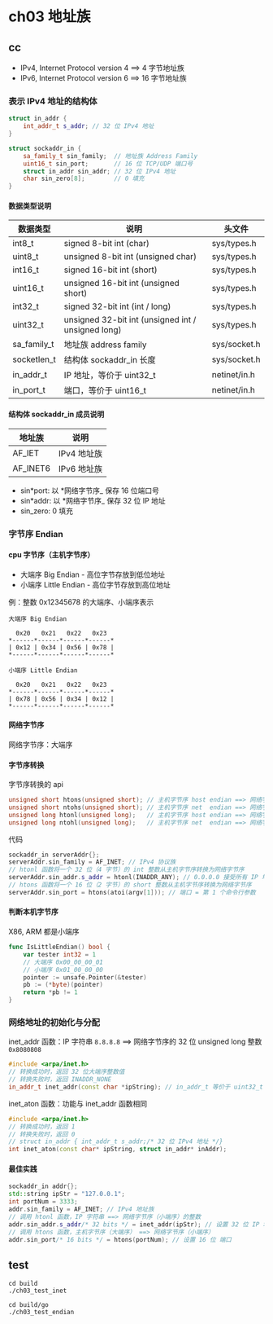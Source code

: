 # ch03 地址族

## cc

- IPv4, Internet Protocol version 4 ==> 4 字节地址族
- IPv6, Internet Protocol version 6 ==> 16 字节地址族

### 表示 IPv4 地址的结构体

```c++
struct in_addr {
    int_addr_t s_addr; // 32 位 IPv4 地址
}

struct sockaddr_in {
    sa_family_t sin_family;  // 地址族 Address Family
    uint16_t sin_port;       // 16 位 TCP/UDP 端口号
    struct in_addr sin_addr; // 32 位 IPv4 地址
    char sin_zero[8];        // 0 填充
}
```

#### 数据类型说明

| 数据类型    | 说明                                               | 头文件       |
| ----------- | -------------------------------------------------- | ------------ |
| int8_t      | signed 8-bit int (char)                            | sys/types.h  |
| uint8_t     | unsigned 8-bit int (unsigned char)                 | sys/types.h  |
| int16_t     | signed 16-bit int (short)                          | sys/types.h  |
| uint16_t    | unsigned 16-bit int (unsigned short)               | sys/types.h  |
| int32_t     | signed 32-bit int (int / long)                     | sys/types.h  |
| uint32_t    | unsigned 32-bit int (unsigned int / unsigned long) | sys/types.h  |
| sa_family_t | 地址族 address family                              | sys/socket.h |
| socketlen_t | 结构体 sockaddr_in 长度                            | sys/socket.h |
| in_addr_t   | IP 地址，等价于 uint32_t                           | netinet/in.h |
| in_port_t   | 端口，等价于 uint16_t                              | netinet/in.h |

#### 结构体 sockaddr_in 成员说明

| 地址族   | 说明        |
| -------- | ----------- |
| AF_IET   | IPv4 地址族 |
| AF_INET6 | IPv6 地址族 |

- sin*port: 以 *网络字节序\_ 保存 16 位端口号
- sin*addr: 以 *网络字节序\_ 保存 32 位 IP 地址
- sin_zero: 0 填充

### 字节序 Endian

#### cpu 字节序（主机字节序）

- 大端序 Big Endian - 高位字节存放到低位地址
- 小端序 Little Endian - 高位字节存放到高位地址

例：整数 0x12345678 的大端序、小端序表示

```text
大端序 Big Endian

  0x20   0x21   0x22   0x23
*------*------*------*------*
| 0x12 | 0x34 | 0x56 | 0x78 |
*------*------*------*------*

小端序 Little Endian

  0x20   0x21   0x22   0x23
*------*------*------*------*
| 0x78 | 0x56 | 0x34 | 0x12 |
*------*------*------*------*
```

#### 网络字节序

网络字节序：大端序

#### 字节序转换

字节序转换的 api

```c++
unsigned short htons(unsigned short); // 主机字节序 host endian ==> 网络字节序 net  endian
unsigned short ntohs(unsigned short); // 主机字节序 net  endian ==> 网络字节序 host endian
unsigned long htonl(unsigned long);   // 主机字节序 host endian ==> 网络字节序 net  endian
unsigned long ntohl(unsigned long);   // 主机字节序 net  endian ==> 网络字节序 host endian
```

代码

```c++
sockaddr_in serverAddr{};
serverAddr.sin_family = AF_INET; // IPv4 协议族
// htonl 函数将一个 32 位（4 字节）的 int 整数从主机字节序转换为网络字节序
serverAddr.sin_addr.s_addr = htonl(INADDR_ANY); // 0.0.0.0 接受所有 IP 地址的 TCP/UDP 连接
// htons 函数将一个 16 位（2 字节）的 short 整数从主机字节序转换为网络字节序
serverAddr.sin_port = htons(atoi(argv[1])); // 端口 = 第 1 个命令行参数
```

#### 判断本机字节序

X86, ARM 都是小端序

```go
func IsLittleEndian() bool {
    var tester int32 = 1
    // 大端序 0x00_00_00_01
    // 小端序 0x01_00_00_00
    pointer := unsafe.Pointer(&tester)
    pb := (*byte)(pointer)
    return *pb != 1
}
```

### 网络地址的初始化与分配

inet_addr 函数：IP 字符串 `8.8.8.8` ==> 网络字节序的 32 位 unsigned long 整数 `0x8080808`

```c++
#include <arpa/inet.h>
// 转换成功时，返回 32 位大端序整数值
// 转换失败时，返回 INADDR_NONE
in_addr_t inet_addr(const char *ipString); // in_addr_t 等价于 uint32_t
```

inet_aton 函数：功能与 inet_addr 函数相同

```c++
#include <arpa/inet.h>
// 转换成功时，返回 1
// 转换失败时，返回 0
// struct in_addr { int_addr_t s_addr;/* 32 位 IPv4 地址 */}
int inet_aton(const char* ipString, struct in_addr* inAddr);
```

#### 最佳实践

```c++
sockaddr_in addr{};
std::string ipStr = "127.0.0.1";
int portNum = 3333;
addr.sin_family = AF_INET; // IPv4 地址族
// 调用 htonl 函数，IP 字符串 ==> 网络字节序（小端序）的整数
addr.sin_addr.s_addr/* 32 bits */ = inet_addr(ipStr); // 设置 32 位 IP 地址
// 调用 htons 函数，主机字节序（大端序） ==> 网络字节序（小端序）
addr.sin_port/* 16 bits */ = htons(portNum); // 设置 16 位 端口
```

## test

```shell
cd build
./ch03_test_inet

cd build/go
./ch03_test_endian
```
